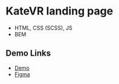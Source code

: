 # KateVR landing page


- HTML, CSS (SCSS), JS
- BEM

## Demo Links

- [Demo](https://AndriiZakharenko.github.io/layout_KateVR/)
- [Figma](https://www.figma.com/file/Blpg4iapsI7fRqJeSp6DvK/KatVR?node-id=1%3A370)
